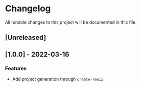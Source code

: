 # Changelog
All notable changes to this project will be documented in this file.

## [Unreleased]
## [1.0.0] - 2022-03-16

### Features

- Add project generation through `create-remix`

<!-- generated by git-cliff -->
